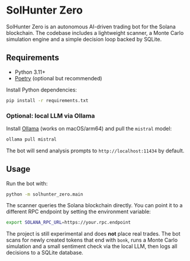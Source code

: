 # SolHunter Zero

SolHunter Zero is an autonomous AI-driven trading bot for the Solana blockchain. The codebase includes a lightweight scanner, a Monte Carlo simulation engine and a simple decision loop backed by SQLite.

## Requirements
- Python 3.11+
- [Poetry](https://python-poetry.org/) (optional but recommended)

Install Python dependencies:
```bash
pip install -r requirements.txt
```

### Optional: local LLM via Ollama
Install [Ollama](https://ollama.ai/download) (works on macOS/arm64) and pull the `mistral` model:
```bash
ollama pull mistral
```
The bot will send analysis prompts to `http://localhost:11434` by default.

## Usage
Run the bot with:
```bash
python -m solhunter_zero.main
```

The scanner queries the Solana blockchain directly. You can point it to a
different RPC endpoint by setting the environment variable:
```bash
export SOLANA_RPC_URL=https://your.rpc.endpoint
```

The project is still experimental and does **not** place real trades. The bot scans for newly created tokens that end with `bonk`, runs a Monte Carlo simulation and a small sentiment check via the local LLM, then logs all decisions to a SQLite database.
